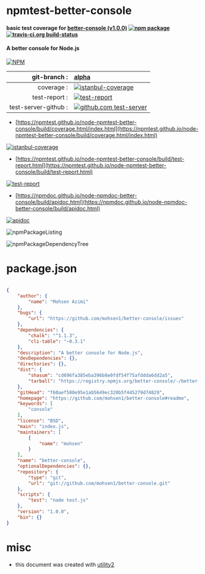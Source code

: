 # npmtest-better-console

#### basic test coverage for  [better-console (v1.0.0)](https://github.com/mohsen1/better-console#readme)  [![npm package](https://img.shields.io/npm/v/npmtest-better-console.svg?style=flat-square)](https://www.npmjs.org/package/npmtest-better-console) [![travis-ci.org build-status](https://api.travis-ci.org/npmtest/node-npmtest-better-console.svg)](https://travis-ci.org/npmtest/node-npmtest-better-console)

#### A better console for Node.js

[![NPM](https://nodei.co/npm/better-console.png?downloads=true&downloadRank=true&stars=true)](https://www.npmjs.com/package/better-console)

| git-branch : | [alpha](https://github.com/npmtest/node-npmtest-better-console/tree/alpha)|
|--:|:--|
| coverage : | [![istanbul-coverage](https://npmtest.github.io/node-npmtest-better-console/build/coverage.badge.svg)](https://npmtest.github.io/node-npmtest-better-console/build/coverage.html/index.html)|
| test-report : | [![test-report](https://npmtest.github.io/node-npmtest-better-console/build/test-report.badge.svg)](https://npmtest.github.io/node-npmtest-better-console/build/test-report.html)|
| test-server-github : | [![github.com test-server](https://npmtest.github.io/node-npmtest-better-console/GitHub-Mark-32px.png)](https://npmtest.github.io/node-npmtest-better-console/build/app/index.html) | | build-artifacts : | [![build-artifacts](https://npmtest.github.io/node-npmtest-better-console/glyphicons_144_folder_open.png)](https://github.com/npmtest/node-npmtest-better-console/tree/gh-pages/build)|

- [https://npmtest.github.io/node-npmtest-better-console/build/coverage.html/index.html](https://npmtest.github.io/node-npmtest-better-console/build/coverage.html/index.html)

[![istanbul-coverage](https://npmtest.github.io/node-npmtest-better-console/build/screenCapture.buildCi.browser.%252Ftmp%252Fbuild%252Fcoverage.lib.html.png)](https://npmtest.github.io/node-npmtest-better-console/build/coverage.html/index.html)

- [https://npmtest.github.io/node-npmtest-better-console/build/test-report.html](https://npmtest.github.io/node-npmtest-better-console/build/test-report.html)

[![test-report](https://npmtest.github.io/node-npmtest-better-console/build/screenCapture.buildCi.browser.%252Ftmp%252Fbuild%252Ftest-report.html.png)](https://npmtest.github.io/node-npmtest-better-console/build/test-report.html)

- [https://npmdoc.github.io/node-npmdoc-better-console/build/apidoc.html](https://npmdoc.github.io/node-npmdoc-better-console/build/apidoc.html)

[![apidoc](https://npmdoc.github.io/node-npmdoc-better-console/build/screenCapture.buildCi.browser.%252Ftmp%252Fbuild%252Fapidoc.html.png)](https://npmdoc.github.io/node-npmdoc-better-console/build/apidoc.html)

![npmPackageListing](https://npmtest.github.io/node-npmtest-better-console/build/screenCapture.npmPackageListing.svg)

![npmPackageDependencyTree](https://npmtest.github.io/node-npmtest-better-console/build/screenCapture.npmPackageDependencyTree.svg)



# package.json

```json

{
    "author": {
        "name": "Mohsen Azimi"
    },
    "bugs": {
        "url": "https://github.com/mohsen1/better-console/issues"
    },
    "dependencies": {
        "chalk": "^1.1.3",
        "cli-table": "~0.3.1"
    },
    "description": "A better console for Node.js",
    "devDependencies": {},
    "directories": {},
    "dist": {
        "shasum": "cd696fa385eba396b8e0fdf54f75afddda6dd2a5",
        "tarball": "https://registry.npmjs.org/better-console/-/better-console-1.0.0.tgz"
    },
    "gitHead": "f60aef580e95e1ab5649ec320b5f445279d74829",
    "homepage": "https://github.com/mohsen1/better-console#readme",
    "keywords": [
        "console"
    ],
    "license": "BSD",
    "main": "index.js",
    "maintainers": [
        {
            "name": "mohsen"
        }
    ],
    "name": "better-console",
    "optionalDependencies": {},
    "repository": {
        "type": "git",
        "url": "git://github.com/mohsen1/better-console.git"
    },
    "scripts": {
        "test": "node test.js"
    },
    "version": "1.0.0",
    "bin": {}
}
```



# misc
- this document was created with [utility2](https://github.com/kaizhu256/node-utility2)
